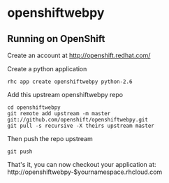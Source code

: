 openshiftwebpy
==============

Running on OpenShift
--------------------

Create an account at http://openshift.redhat.com/

Create a python application

    rhc app create openshiftwebpy python-2.6

Add this upstream openshiftwebpy repo

    cd openshiftwebpy
    git remote add upstream -m master git://github.com/openshift/openshiftwebpy.git
    git pull -s recursive -X theirs upstream master

Then push the repo upstream

    git push

That's it, you can now checkout your application at:
    http://openshiftwebpy-$yournamespace.rhcloud.com


